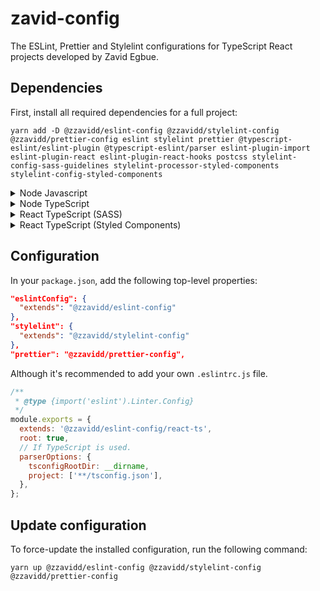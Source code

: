 # zavid-config

The ESLint, Prettier and Stylelint configurations for TypeScript React projects developed by Zavid Egbue.

## Dependencies

First, install all required dependencies for a full project:

```
yarn add -D @zzavidd/eslint-config @zzavidd/stylelint-config @zzavidd/prettier-config eslint stylelint prettier @typescript-eslint/eslint-plugin @typescript-eslint/parser eslint-plugin-import eslint-plugin-react eslint-plugin-react-hooks postcss stylelint-config-sass-guidelines stylelint-processor-styled-components stylelint-config-styled-components
```

<details>
<summary>Node Javascript</summary>

```
yarn add -D @zzavidd/eslint-config @zzavidd/prettier-config eslint prettier eslint-plugin-import
```

</details>

<details>
<summary>Node TypeScript</summary>

```
yarn add -D @zzavidd/eslint-config @zzavidd/prettier-config eslint prettier @typescript-eslint/eslint-plugin @typescript-eslint/parser eslint-plugin-import
```

</details>

<details>
<summary>React TypeScript (SASS)</summary>

```
yarn add -D @zzavidd/eslint-config @zzavidd/stylelint-config @zzavidd/prettier-config eslint prettier stylelint @typescript-eslint/eslint-plugin @typescript-eslint/parser eslint-plugin-import eslint-plugin-react eslint-plugin-react-hooks postcss stylelint-config-sass-guidelines
```

</details>

<details>
<summary>React TypeScript (Styled Components)</summary>

```
yarn add -D @zzavidd/eslint-config @zzavidd/prettier-config eslint prettier @typescript-eslint/eslint-plugin @typescript-eslint/parser eslint-plugin-import eslint-plugin-react eslint-plugin-react-hooks eslint-plugin-better-styled-components
```

</details>

## Configuration

In your `package.json`, add the following top-level properties:

```json
"eslintConfig": {
  "extends": "@zzavidd/eslint-config"
},
"stylelint": {
  "extends": "@zzavidd/stylelint-config"
},
"prettier": "@zzavidd/prettier-config",
```

Although it's recommended to add your own `.eslintrc.js` file.

```js
/**
 * @type {import('eslint').Linter.Config}
 */
module.exports = {
  extends: '@zzavidd/eslint-config/react-ts',
  root: true,
  // If TypeScript is used.
  parserOptions: {
    tsconfigRootDir: __dirname,
    project: ['**/tsconfig.json'],
  },
};
```

## Update configuration

To force-update the installed configuration, run the following command:

```
yarn up @zzavidd/eslint-config @zzavidd/stylelint-config @zzavidd/prettier-config
```
